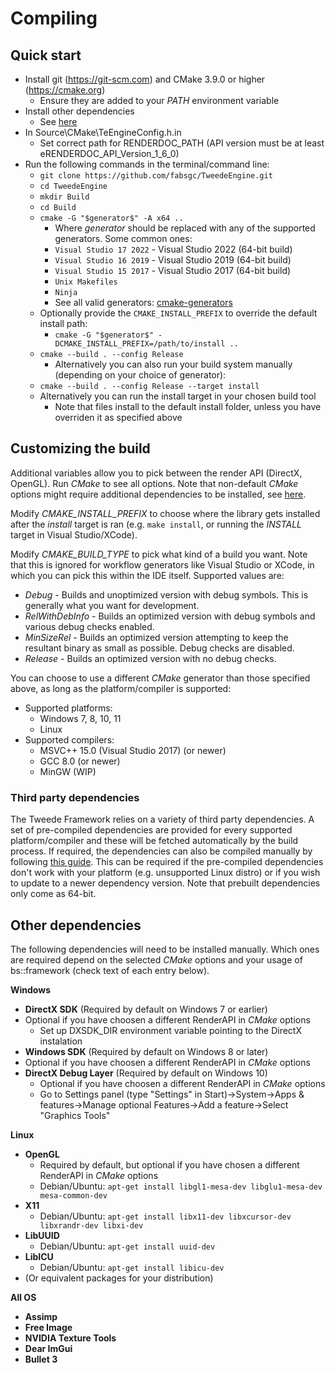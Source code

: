 # Compiling

## Quick start

- Install git (https://git-scm.com) and CMake 3.9.0 or higher (https://cmake.org)
  - Ensure they are added to your *PATH* environment variable
- Install other dependencies
  - See [here](#otherDeps)
- In Source\CMake\TeEngineConfig.h.in
  - Set correct path for RENDERDOC_PATH (API version must be at least eRENDERDOC_API_Version_1_6_0)
- Run the following commands in the terminal/command line:
  - `git clone https://github.com/fabsgc/TweedeEngine.git`
  - `cd TweedeEngine`
  - `mkdir Build`
  - `cd Build`
  - `cmake -G "$generator$" -A x64 ..` 
    - Where *$generator$* should be replaced with any of the supported generators. Some common ones:
    - `Visual Studio 17 2022` - Visual Studio 2022 (64-bit build)
    - `Visual Studio 16 2019` - Visual Studio 2019 (64-bit build)
    - `Visual Studio 15 2017` - Visual Studio 2017 (64-bit build)
    - `Unix Makefiles`
    - `Ninja`
    - See all valid generators: [cmake-generators](https://cmake.org/cmake/help/latest/manual/cmake-generators.7.html)
  - Optionally provide the `CMAKE_INSTALL_PREFIX` to override the default install path:
    - `cmake -G "$generator$" -DCMAKE_INSTALL_PREFIX=/path/to/install ..`
  - `cmake --build . --config Release`
    - Alternatively you can also run your build system manually (depending on your choice of generator):
  - `cmake --build . --config Release --target install`
  - Alternatively you can run the install target in your chosen build tool
    - Note that files install to the default install folder, unless you have overriden it as specified above

## Customizing the build

Additional variables allow you to pick between the render API (DirectX, OpenGL). Run *CMake* to see all options. Note that non-default *CMake* options might require additional dependencies to be installed, see [here](#otherDeps).

Modify *CMAKE_INSTALL_PREFIX* to choose where the library gets installed after the *install* target is ran (e.g. `make install`, or running the *INSTALL* target in Visual Studio/XCode).

Modify *CMAKE_BUILD_TYPE* to pick what kind of a build you want. Note that this is ignored for workflow generators like Visual Studio or XCode, in which you can pick this within the IDE itself. Supported values are:
 - *Debug* - Builds and unoptimized version with debug symbols. This is generally what you want for development.
 - *RelWithDebInfo* - Builds an optimized version with debug symbols and various debug checks enabled.
 - *MinSizeRel* - Builds an optimized version attempting to keep the resultant binary as small as possible. Debug checks are disabled.
 - *Release* - Builds an optimized version with no debug checks.

You can choose to use a different *CMake* generator than those specified above, as long as the platform/compiler is supported:  
  - Supported platforms:
    - Windows 7, 8, 10, 11
    - Linux
  - Supported compilers:
    - MSVC++ 15.0 (Visual Studio 2017) (or newer)
    - GCC 8.0 (or newer)
    - MinGW (WIP)

### <a name="dependencies"></a>Third party dependencies
The Tweede Framework relies on a variety of third party dependencies. A set of pre-compiled dependencies are provided for every supported platform/compiler and these will be fetched automatically by the build process. If required, the dependencies can also be compiled manually by following [this guide](dependencies.md). This can be required if the pre-compiled dependencies don't work with your platform (e.g. unsupported Linux distro) or if you wish to update to a newer dependency version. Note that prebuilt dependencies only come as 64-bit.

## <a name="otherDeps"></a>Other dependencies
The following dependencies will need to be installed manually. Which ones are required depend on the selected *CMake* options and your usage of bs::framework (check text of each entry below).

**Windows**
  - **DirectX SDK** (Required by default on Windows 7 or earlier)
  - Optional if you have choosen a different RenderAPI in *CMake* options
    - Set up DXSDK_DIR environment variable pointing to the DirectX instalation
  - **Windows SDK** (Required by default on Windows 8 or later)
  - Optional if you have choosen a different RenderAPI in *CMake* options
  - **DirectX Debug Layer** (Required by default on Windows 10)
    - Optional if you have choosen a different RenderAPI in *CMake* options
    - Go to Settings panel (type "Settings" in Start)->System->Apps & features->Manage optional Features->Add a feature->Select "Graphics Tools"
 
**Linux**
  - **OpenGL**
    - Required by default, but optional if you have chosen a different RenderAPI in *CMake* options
    - Debian/Ubuntu: `apt-get install libgl1-mesa-dev libglu1-mesa-dev mesa-common-dev`
  - **X11**
    - Debian/Ubuntu: `apt-get install libx11-dev libxcursor-dev libxrandr-dev libxi-dev`
  - **LibUUID**
    - Debian/Ubuntu: `apt-get install uuid-dev`
  - **LibICU**
    - Debian/Ubuntu: `apt-get install libicu-dev`
  - (Or equivalent packages for your distribution)

**All OS**
  - **Assimp**
  - **Free Image**
  - **NVIDIA Texture Tools**
  - **Dear ImGui**
  - **Bullet 3**
